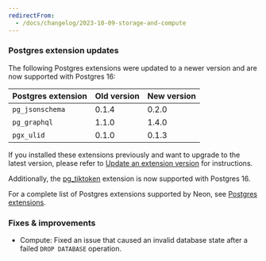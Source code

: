 ```yaml
---
redirectFrom:
  - /docs/changelog/2023-10-09-storage-and-compute
---
```


### Postgres extension updates

The following Postgres extensions were updated to a newer version and are now supported with Postgres 16:

| Postgres extension           | Old version   | New version   |
|------------------------------|---------------|---------------|
| `pg_jsonschema`              | 0.1.4         | 0.2.0         |
| `pg_graphql`                 | 1.1.0         | 1.4.0         |
| `pgx_ulid`                   | 0.1.0         | 0.1.3         |

If you installed these extensions previously and want to upgrade to the latest version, please refer to [Update an extension version](/docs/extensions/pg-extensions#update-an-extension-version) for instructions.

Additionally, the [pg_tiktoken](/docs/extensions/pg_tiktoken) extension is now supported with Postgres 16.

For a complete list of Postgres extensions supported by Neon, see [Postgres extensions](/docs/extensions/pg-extensions).

### Fixes & improvements

- Compute: Fixed an issue that caused an invalid database state after a failed `DROP DATABASE` operation.
